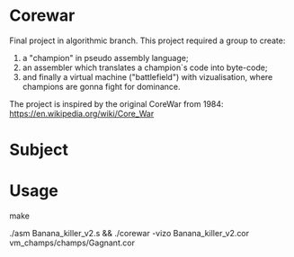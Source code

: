 # Corewar
Final project in algorithmic branch. This project required a group to create:

1) a "champion" in pseudo assembly language;
2) an assembler which translates a champion`s code into byte-code;
3) and finally a virtual machine ("battlefield") with vizualisation, where champions are gonna fight for dominance.

The project is inspired by the original CoreWar from 1984: https://en.wikipedia.org/wiki/Core_War 

# Subject

# Usage
make

./asm Banana_killer_v2.s && ./corewar -vizo Banana_killer_v2.cor vm_champs/champs/Gagnant.cor
